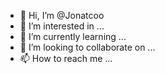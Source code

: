 - 👋 Hi, I’m @Jonatcoo
- 👀 I’m interested in ...
- 🌱 I’m currently learning ...
- 💞️ I’m looking to collaborate on ...
- 📫 How to reach me ...

<!---
Jonatcoo/Jonatcoo is a ✨ special ✨ repository because its `README.md` (this file) appears on your GitHub profile.
You can click the Preview link to take a look at your changes.
--->
